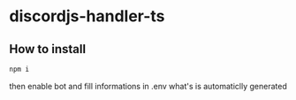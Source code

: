 # discordjs-handler-ts
 
## How to install
```bash
npm i
```
then enable bot and fill informations in .env what's is automaticlly generated